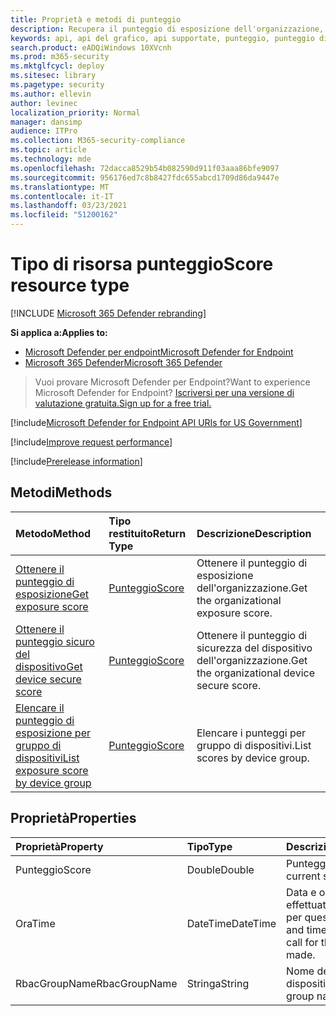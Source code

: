 ```yaml
---
title: Proprietà e metodi di punteggio
description: Recupera il punteggio di esposizione dell'organizzazione, il punteggio di sicurezza del dispositivo e il punteggio di esposizione per gruppo di dispositivi
keywords: api, api del grafico, api supportate, punteggio, punteggio di esposizione, punteggio sicuro del dispositivo, punteggio di esposizione per gruppo di dispositivi
search.product: eADQiWindows 10XVcnh
ms.prod: m365-security
ms.mktglfcycl: deploy
ms.sitesec: library
ms.pagetype: security
ms.author: ellevin
author: levinec
localization_priority: Normal
manager: dansimp
audience: ITPro
ms.collection: M365-security-compliance
ms.topic: article
ms.technology: mde
ms.openlocfilehash: 72dacca8529b54b082590d911f03aaa86bfe9097
ms.sourcegitcommit: 956176ed7c8b8427fdc655abcd1709d86da9447e
ms.translationtype: MT
ms.contentlocale: it-IT
ms.lasthandoff: 03/23/2021
ms.locfileid: "51200162"
---
```

# <a name="score-resource-type"></a><span data-ttu-id="468ba-104">Tipo di risorsa punteggio</span><span class="sxs-lookup"><span data-stu-id="468ba-104">Score resource type</span></span>

[!INCLUDE [Microsoft 365 Defender rebranding](../../includes/microsoft-defender.md)]


<span data-ttu-id="468ba-105">**Si applica a:**</span><span class="sxs-lookup"><span data-stu-id="468ba-105">**Applies to:**</span></span>
- [<span data-ttu-id="468ba-106">Microsoft Defender per endpoint</span><span class="sxs-lookup"><span data-stu-id="468ba-106">Microsoft Defender for Endpoint</span></span>](https://go.microsoft.com/fwlink/?linkid=2154037)
- [<span data-ttu-id="468ba-107">Microsoft 365 Defender</span><span class="sxs-lookup"><span data-stu-id="468ba-107">Microsoft 365 Defender</span></span>](https://go.microsoft.com/fwlink/?linkid=2118804)

> <span data-ttu-id="468ba-108">Vuoi provare Microsoft Defender per Endpoint?</span><span class="sxs-lookup"><span data-stu-id="468ba-108">Want to experience Microsoft Defender for Endpoint?</span></span> [<span data-ttu-id="468ba-109">Iscriversi per una versione di valutazione gratuita.</span><span class="sxs-lookup"><span data-stu-id="468ba-109">Sign up for a free trial.</span></span>](https://www.microsoft.com/microsoft-365/windows/microsoft-defender-atp?ocid=docs-wdatp-exposedapis-abovefoldlink) 

[!include[Microsoft Defender for Endpoint API URIs for US Government](../../includes/microsoft-defender-api-usgov.md)]

[!include[Improve request performance](../../includes/improve-request-performance.md)]


[!include[Prerelease information](../../includes/prerelease.md)]

## <a name="methods"></a><span data-ttu-id="468ba-110">Metodi</span><span class="sxs-lookup"><span data-stu-id="468ba-110">Methods</span></span>

<span data-ttu-id="468ba-111">Metodo</span><span class="sxs-lookup"><span data-stu-id="468ba-111">Method</span></span> |<span data-ttu-id="468ba-112">Tipo restituito</span><span class="sxs-lookup"><span data-stu-id="468ba-112">Return Type</span></span> |<span data-ttu-id="468ba-113">Descrizione</span><span class="sxs-lookup"><span data-stu-id="468ba-113">Description</span></span>
:---|:---|:---
[<span data-ttu-id="468ba-114">Ottenere il punteggio di esposizione</span><span class="sxs-lookup"><span data-stu-id="468ba-114">Get exposure score</span></span>](get-exposure-score.md) | [<span data-ttu-id="468ba-115">Punteggio</span><span class="sxs-lookup"><span data-stu-id="468ba-115">Score</span></span>](score.md) | <span data-ttu-id="468ba-116">Ottenere il punteggio di esposizione dell'organizzazione.</span><span class="sxs-lookup"><span data-stu-id="468ba-116">Get the organizational exposure score.</span></span>
[<span data-ttu-id="468ba-117">Ottenere il punteggio sicuro del dispositivo</span><span class="sxs-lookup"><span data-stu-id="468ba-117">Get device secure score</span></span>](get-device-secure-score.md) | [<span data-ttu-id="468ba-118">Punteggio</span><span class="sxs-lookup"><span data-stu-id="468ba-118">Score</span></span>](score.md) | <span data-ttu-id="468ba-119">Ottenere il punteggio di sicurezza del dispositivo dell'organizzazione.</span><span class="sxs-lookup"><span data-stu-id="468ba-119">Get the organizational device secure score.</span></span>
[<span data-ttu-id="468ba-120">Elencare il punteggio di esposizione per gruppo di dispositivi</span><span class="sxs-lookup"><span data-stu-id="468ba-120">List exposure score by device group</span></span>](get-machine-group-exposure-score.md)| [<span data-ttu-id="468ba-121">Punteggio</span><span class="sxs-lookup"><span data-stu-id="468ba-121">Score</span></span>](score.md) | <span data-ttu-id="468ba-122">Elencare i punteggi per gruppo di dispositivi.</span><span class="sxs-lookup"><span data-stu-id="468ba-122">List scores by device group.</span></span>

## <a name="properties"></a><span data-ttu-id="468ba-123">Proprietà</span><span class="sxs-lookup"><span data-stu-id="468ba-123">Properties</span></span>

<span data-ttu-id="468ba-124">Proprietà</span><span class="sxs-lookup"><span data-stu-id="468ba-124">Property</span></span> |  <span data-ttu-id="468ba-125">Tipo</span><span class="sxs-lookup"><span data-stu-id="468ba-125">Type</span></span>    |   <span data-ttu-id="468ba-126">Descrizione</span><span class="sxs-lookup"><span data-stu-id="468ba-126">Description</span></span>
:---|:---|:---
<span data-ttu-id="468ba-127">Punteggio</span><span class="sxs-lookup"><span data-stu-id="468ba-127">Score</span></span> | <span data-ttu-id="468ba-128">Double</span><span class="sxs-lookup"><span data-stu-id="468ba-128">Double</span></span> | <span data-ttu-id="468ba-129">Punteggio corrente.</span><span class="sxs-lookup"><span data-stu-id="468ba-129">The current score.</span></span>
<span data-ttu-id="468ba-130">Ora</span><span class="sxs-lookup"><span data-stu-id="468ba-130">Time</span></span> | <span data-ttu-id="468ba-131">DateTime</span><span class="sxs-lookup"><span data-stu-id="468ba-131">DateTime</span></span> | <span data-ttu-id="468ba-132">Data e ora in cui è stata effettuata la chiamata per questa API.</span><span class="sxs-lookup"><span data-stu-id="468ba-132">The date and time in which the call for this API was made.</span></span>
<span data-ttu-id="468ba-133">RbacGroupName</span><span class="sxs-lookup"><span data-stu-id="468ba-133">RbacGroupName</span></span> | <span data-ttu-id="468ba-134">Stringa</span><span class="sxs-lookup"><span data-stu-id="468ba-134">String</span></span> | <span data-ttu-id="468ba-135">Nome del gruppo di dispositivi.</span><span class="sxs-lookup"><span data-stu-id="468ba-135">The device group name.</span></span>
